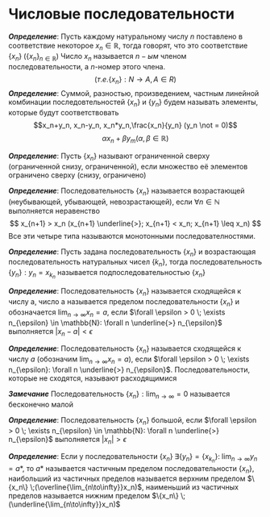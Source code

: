 # Числовые последовательности
***Определение***:
Пусть каждому натуральному числу $n$ поставлено в соответствие некоторое $x_n \in \mathbb{R}$, тогда говорят, что это соответствие $\{x_n\} \; (\{x_n\}_{n \in \mathbb{R}})$
Число $x_n$ называется $n-ым$ членом последовательности, а $n$-номер этого члена.
$$
(т.е. \{x_n\}: N \rightarrow A, A\in R)
$$
***Определение***:
Суммой, разностью, произведением, частным линейной комбинации последовтельностей $\{x_n\}$ и $\{y_n\}$ будем называть элементы, которые будут соответствовать $$x_n+y_n, x_n-y_n, x_n*y_n,\frac{x_n}{y_n} (y_n \not = 0)$$
$$\alpha x_n + \beta y_m (\alpha, \beta \in \mathbb{R})$$

***Определение***:
Пусть $\{x_n\}$ называют ограниченной сверху (ограниченной снизу, ограниченной), если множество её элементов ограничено сверху (снизу, ограничено)

***Определение***:
Последовательность $\{x_n\}$ называется возрастающей (неубывающей, убывающей, невозрастающей), если $\forall n \in \mathbb{N}$ выполняется неравенство 
$$
x_{n+1} > x_n (x_{n+1} \underline{>}; x_{n+1} < x_n; x_{n+1} \leq x_n)
$$
Все эти четыре типа называются монотонными последователностями.

***Определение***:
Пусть задана последовательность $\{x_n\}$ и возрастающая последовательность натуральных чисел $\{k_n\}$, тогда последовательность $\{y_n\}: y_n=x_{k_n}$ называется подпоследовательностью $\{x_n\}$

***Определение***:
Последовательность $\{x_n\}$ называется сходящейся к числу a, число a называется пределом последовательности $\{x_n\}$ и обозначается $\lim_{n\to \infty} x_n=a$, если $\forall \epsilon > 0 \; \exists n_{\epsilon} \in \mathbb{N}: \forall n \underline{>} n_{\epsilon}$ выполняется $|x_n-a|<\epsilon$

***Определение***: 
Последовательность $\{x_n\}$ называется сходящейся к числу $a$ (обозначим $\lim_{n\to\infty}x_n=a$), если $\forall \epsilon > 0 \; \exists n_{\epsilon}: \forall n \underline{>} n_{\epsilon}$. Последовательности, которые не сходятся, называют расходящимися

***Замечание***
Последовательность $\{x_n\}: \lim_{n\to\infty}=0$ называется бесконечно малой

***Определение***:
Последовательность $\{x_n\}$ большой, если $\forall \epsilon > 0 \; \exists n_{\epsilon} \in \mathbb{N}: \forall n \underline{>} n_{\epsilon}$ выполняется $|x_n| > \epsilon$

***Определение***:
Если у последовательности $\{x_n\} \; \exists \{y_n\}=\{x_{k_n}\}: \; \lim_{n\to \infty}y_n=a*$, то $a*$ называется частичным пределом последовательности $\{x_n\}$, наибольший из частичных пределов называется верхним пределом $\{x_n\} \;(\overline{\lim_{n\to\infty}}x_n)$, наименьший из частичных пределов называется нижним пределом $\{x_n\} \;(\underline{\lim_{n\to\infty}}x_n)$



